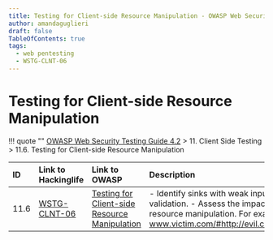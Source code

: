 ```yaml
---
title: Testing for Client-side Resource Manipulation - OWASP Web Security Testing Guide 
author: amandaguglieri
draft: false
TableOfContents: true
tags:
  - web pentesting
  - WSTG-CLNT-06
---
```




# Testing for Client-side Resource Manipulation

!!! quote ""
	[OWASP Web Security Testing Guide 4.2](index.md) > 11. Client Side Testing > 11.6. Testing for Client-side Resource Manipulation

|ID|Link to Hackinglife|Link to OWASP|Description|
|:---|:---|:---|:---|
|11.6|[WSTG-CLNT-06](WSTG-CLNT-06.md)|[Testing for Client-side Resource Manipulation](https://owasp.org/www-project-web-security-testing-guide/latest/4-Web_Application_Security_Testing/11-Client-side_Testing/06-Testing_for_Client-side_Resource_Manipulation)|- Identify sinks with weak input validation.  - Assess the impact of the resource manipulation.  For example: www.victim.com/#http://evil.com/js.js|


